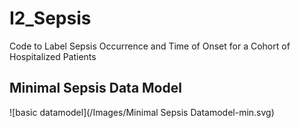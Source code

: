 # I2_Sepsis
Code to Label Sepsis Occurrence and Time of Onset for a Cohort of Hospitalized Patients
<br>
## Minimal Sepsis Data Model

![basic datamodel](/Images/Minimal Sepsis Datamodel-min.svg)
